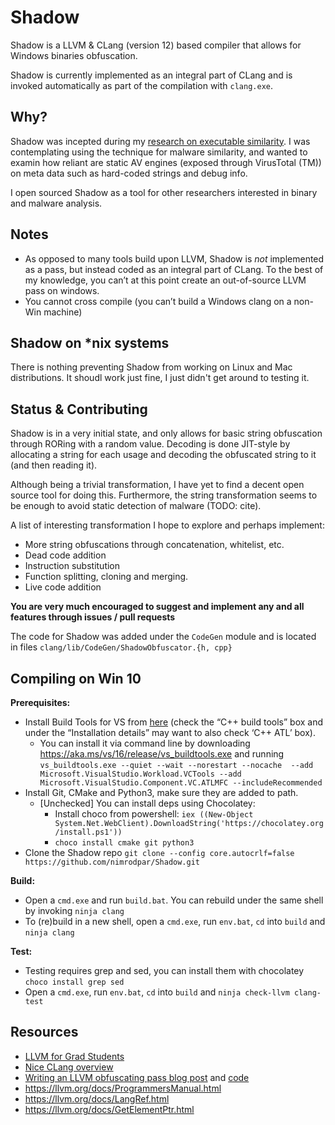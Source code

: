 # Shadow

Shadow is a LLVM & CLang (version 12) based compiler that allows for Windows binaries obfuscation.

Shadow is currently implemented as an integral part of CLang and is invoked automatically as part of the compilation with `clang.exe`.

## Why?

Shadow was incepted during my [research on executable similarity](https://nimrodpar.github.io/posts/firmup-paper/). I was contemplating using the technique for malware similarity, and wanted to examin how reliant are static AV engines (exposed through VirusTotal (TM)) on meta data such as hard-coded strings and debug info.

I open sourced Shadow as a tool for other researchers interested in binary and malware analysis.

## Notes
* As opposed to many tools build upon LLVM, Shadow is *not* implemented as a pass, but instead coded as an integral part of CLang. To the best of my knowledge, you can’t at this point create an out-of-source LLVM pass on windows.
* You cannot cross compile (you can’t build a Windows clang on a non-Win machine)

## Shadow on \*nix systems
There is nothing preventing Shadow from working on Linux and Mac distributions. It shoudl work just fine, I just didn't get around to testing it. 

## Status & Contributing

Shadow is in a very initial state, and only allows for basic string obfuscation through RORing with a random value. Decoding is done JIT-style by allocating a string for each usage and decoding the obfuscated string to it (and then reading it).

Although being a trivial transformation, I have yet to find a decent open source tool for doing this. Furthermore, the string transformation seems to be enough to avoid static detection of malware (TODO: cite).

A list of interesting transformation I hope to explore and perhaps implement:
* More string obfuscations through concatenation, whitelist, etc.
* Dead code addition
* Instruction substitution
* Function splitting, cloning and merging.
* Live code addition

**You are very much encouraged to suggest and implement any and all features through issues / pull requests**

The code for Shadow was added under the `CodeGen` module and is located in files
`clang/lib/CodeGen/ShadowObfuscator.{h, cpp}`

## Compiling on Win 10

**Prerequisites:**
* Install Build Tools for VS from [here](https://visualstudio.microsoft.com/downloads/#) (check the “C++ build tools” box and under the “Installation details” may want to also check ‘C++ ATL’ box).
    * You can install it via command line by downloading https://aka.ms/vs/16/release/vs_buildtools.exe and running `vs_buildtools.exe --quiet --wait --norestart --nocache  --add 	Microsoft.VisualStudio.Workload.VCTools --add Microsoft.VisualStudio.Component.VC.ATLMFC --includeRecommended`
* Install Git, CMake and Python3, make sure they are added to path.
    * [Unchecked] You can install deps using Chocolatey:
        * Install choco from powershell: `iex ((New-Object System.Net.WebClient).DownloadString('https://chocolatey.org/install.ps1'))`
        * `choco install cmake git python3` 
* Clone the Shadow repo `git clone --config core.autocrlf=false https://github.com/nimrodpar/Shadow.git`

**Build:**
* Open a `cmd.exe` and run `build.bat`. You can rebuild under the same shell by invoking `ninja clang`
* To (re)build in a new shell, open a `cmd.exe`, run `env.bat`, `cd` into `build` and `ninja clang`

**Test:**
* Testing requires grep and sed, you can install them with chocolatey `choco install grep sed`
* Open a `cmd.exe`, run `env.bat`, `cd` into `build` and `ninja check-llvm clang-test`

## Resources
* [LLVM for Grad Students](http://www.cs.cornell.edu/~asampson/blog/llvm.html)
* [Nice CLang overview](https://llvm.org/devmtg/2017-06/2-Hal-Finkel-LLVM-2017.pdf)
* [Writing an LLVM obfuscating pass blog post](https://medium.com/@polarply/build-your-first-llvm-obfuscator-80d16583392b) and [code](https://github.com/tsarpaul/llvm-string-obfuscator/blob/master/StringObfuscator/StringObfuscator.cpp)
* https://llvm.org/docs/ProgrammersManual.html
* https://llvm.org/docs/LangRef.html
* https://llvm.org/docs/GetElementPtr.html
